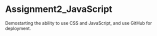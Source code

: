 # Assignment2_JavaScript
Demostarting the ability to use CSS and JavaScript, and use GitHub for deployment.
